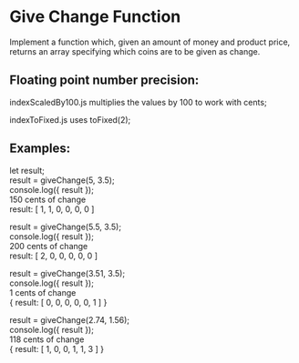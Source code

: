 # Give Change Function 

Implement a function which, given an amount of money and product price, returns an array specifying which coins are to be given as change.

## Floating point number precision:

indexScaledBy100.js multiplies the values by 100 to work with cents;

indexToFixed.js uses toFixed(2);

## Examples:

let result;  
result = giveChange(5, 3.5);  
console.log({ result });  
150 cents of change  
result: [ 1, 1, 0, 0, 0, 0 ]


result = giveChange(5.5, 3.5);  
console.log({ result });  
200 cents of change  
result: [ 2, 0, 0, 0, 0, 0 ]  

result = giveChange(3.51, 3.5);  
console.log({ result });  
1 cents of change  
{ result: [ 0, 0, 0, 0, 0, 1 ] }  

result = giveChange(2.74, 1.56);  
console.log({ result });  
118 cents of change  
{ result: [ 1, 0, 0, 1, 1, 3 ] }  


